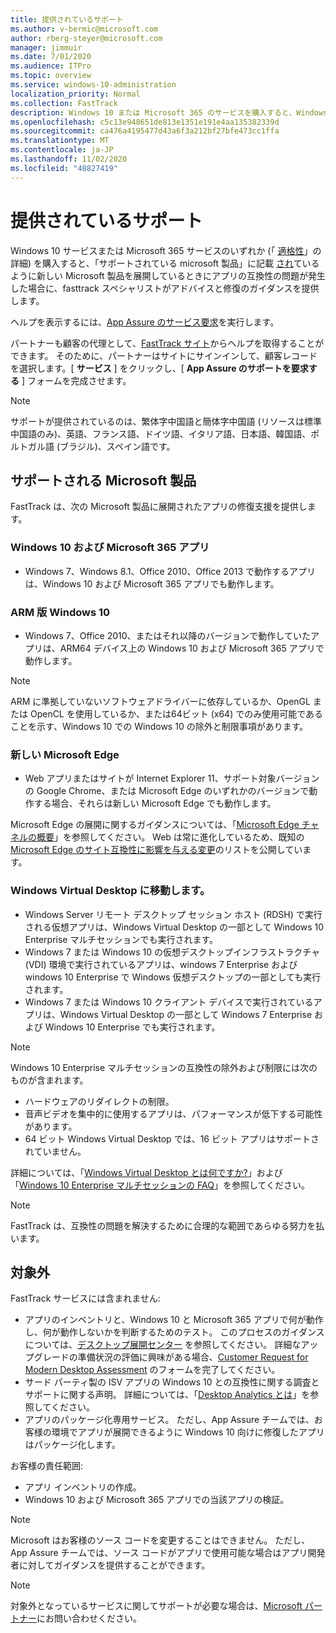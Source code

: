 ```yaml
---
title: 提供されているサポート
ms.author: v-bermic@microsoft.com
author: rberg-steyer@microsoft.com
manager: jimmuir
ms.date: 7/01/2020
ms.audience: ITPro
ms.topic: overview
ms.service: windows-10-administration
localization_priority: Normal
ms.collection: FastTrack
description: Windows 10 または Microsoft 365 のサービスを購入すると、Windows 10 や Microsoft 365 アプリを展開し、最新の状態を保つための FastTrack スペシャリストによるアドバイスと修復ガイダンスが (対象のサブスクリプションでは) 無償で提供されます。
ms.openlocfilehash: c5c13e948651de813e1351e191e4aa135382339d
ms.sourcegitcommit: ca476a4195477d43a6f3a212bf27bfe473cc1ffa
ms.translationtype: MT
ms.contentlocale: ja-JP
ms.lasthandoff: 11/02/2020
ms.locfileid: "48827419"
---
```

# <a name="assistance-offered"></a>提供されているサポート  

Windows 10 サービスまたは Microsoft 365 サービスのいずれか (「 [適格性](eligibility.md)」の詳細) を購入すると、「サポートされている microsoft 製品」に記載 [され](#supported-microsoft-products)ているように新しい Microsoft 製品を展開しているときにアプリの互換性の問題が発生した場合に、fasttrack スペシャリストがアドバイスと修復のガイダンスを提供します。

ヘルプを表示するには、[App Assure のサービス要求](https://go.microsoft.com/fwlink/?linkid=2022721)を実行します。

パートナーも顧客の代理として、[FastTrack サイト](https://go.microsoft.com/fwlink/?linkid=780698)からヘルプを取得することができます。 そのために、パートナーはサイトにサインインして、顧客レコードを選択します。[ **サービス** ] をクリックし、[ **App Assure のサポートを要求する** ] フォームを完成させます。

> [!NOTE]
> サポートが提供されているのは、繁体字中国語と簡体字中国語 (リソースは標準中国語のみ)、英語、フランス語、ドイツ語、イタリア語、日本語、韓国語、ポルトガル語 (ブラジル)、スペイン語です。 

## <a name="supported-microsoft-products"></a>サポートされる Microsoft 製品

FastTrack は、次の Microsoft 製品に展開されたアプリの修復支援を提供します。

### <a name="windows-10-and-microsoft-365-apps"></a>Windows 10 および Microsoft 365 アプリ

- Windows 7、Windows 8.1、Office 2010、Office 2013 で動作するアプリは、Windows 10 および Microsoft 365 アプリでも動作します。

### <a name="windows-10-on-arm"></a>ARM 版 Windows 10

- Windows 7、Office 2010、またはそれ以降のバージョンで動作していたアプリは、ARM64 デバイス上の Windows 10 および Microsoft 365 アプリで動作します。

> [!NOTE]
> ARM に準拠していないソフトウェアドライバーに依存しているか、OpenGL または OpenCL を使用しているか、または64ビット (x64) でのみ使用可能であることを示す、Windows 10 での Windows 10 の除外と制限事項があります。

### <a name="the-new-microsoft-edge"></a>新しい Microsoft Edge

- Web アプリまたはサイトが Internet Explorer 11、サポート対象バージョンの Google Chrome、または Microsoft Edge のいずれかのバージョンで動作する場合、それらは新しい Microsoft Edge でも動作します。

Microsoft Edge の展開に関するガイダンスについては、「[Microsoft Edge チャネルの概要](https://docs.microsoft.com/DeployEdge/microsoft-edge-channels)」を参照してください。 Web は常に進化しているため、既知の [Microsoft Edge のサイト互換性に影響を与える変更](https://docs.microsoft.com/microsoft-edge/web-platform/site-impacting-changes)のリストを公開しています。

### <a name="windows-virtual-desktop"></a>Windows Virtual Desktop に移動します。

- Windows Server リモート デスクトップ セッション ホスト (RDSH) で実行される仮想アプリは、Windows Virtual Desktop の一部として Windows 10 Enterprise マルチセッションでも実行されます。
- Windows 7 または Windows 10 の仮想デスクトップインフラストラクチャ (VDI) 環境で実行されているアプリは、windows 7 Enterprise および windows 10 Enterprise で Windows 仮想デスクトップの一部としても実行されます。
- Windows 7 または Windows 10 クライアント デバイスで実行されているアプリは、Windows Virtual Desktop の一部として Windows 7 Enterprise および Windows 10 Enterprise でも実行されます。

> [!NOTE]
> Windows 10 Enterprise マルチセッションの互換性の除外および制限には次のものが含まれます。 
> - ハードウェアのリダイレクトの制限。
> - 音声ビデオを集中的に使用するアプリは、パフォーマンスが低下する可能性があります。
> - 64 ビット Windows Virtual Desktop では、16 ビット アプリはサポートされていません。

詳細については、「[Windows Virtual Desktop とは何ですか?](https://docs.microsoft.com/azure/virtual-desktop/overview)」および「[Windows 10 Enterprise マルチセッションの FAQ](https://docs.microsoft.com/azure/virtual-desktop/windows-10-multisession-faq)」を参照してください。

> [!NOTE]
> FastTrack は、互換性の問題を解決するために合理的な範囲であらゆる努力を払います。 

## <a name="out-of-scope"></a>対象外

FastTrack サービスには含まれません:
- アプリのインベントリと、Windows 10 と Microsoft 365 アプリで何が動作し、何が動作しないかを判断するためのテスト。 このプロセスのガイダンスについては、[デスクトップ展開センター](https://go.microsoft.com/fwlink/?linkid=2080140) を参照してください。 詳細なアップグレードの準備状況の評価に興味がある場合、[Customer Request for Modern Desktop Assessment](https://go.microsoft.com/fwlink/?linkid=2053818) のフォームを完了してください。
- サード パーティ製の ISV アプリの Windows 10 との互換性に関する調査とサポートに関する声明。 詳細については、「[Desktop Analytics とは](https://docs.microsoft.com/sccm/desktop-analytics/overview)」を参照してください。
- アプリのパッケージ化専用サービス。 ただし、App Assure チームでは、お客様の環境でアプリが展開できるように Windows 10 向けに修復したアプリはパッケージ化します。

お客様の責任範囲:
- アプリ インベントリの作成。
- Windows 10 および Microsoft 365 アプリでの当該アプリの検証。

> [!NOTE]
> Microsoft はお客様のソース コードを変更することはできません。 ただし、App Assure チームでは、ソース コードがアプリで使用可能な場合はアプリ開発者に対してガイダンスを提供することができます。

> [!NOTE]
> 対象外となっているサービスに関してサポートが必要な場合は、[Microsoft パートナー](https://go.microsoft.com/fwlink/?linkid=2080150)にお問い合わせください。


